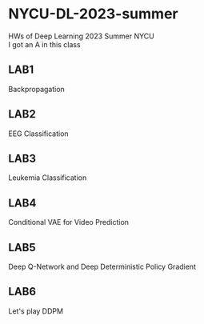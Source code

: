 # NYCU-DL-2023-summer
HWs of Deep Learning 2023 Summer NYCU  
I got an A in this class
## LAB1
Backpropagation

## LAB2
EEG Classification

## LAB3
Leukemia Classification

## LAB4
Conditional VAE for Video Prediction

## LAB5
Deep Q-Network and Deep Deterministic Policy Gradient

## LAB6
Let's play DDPM
